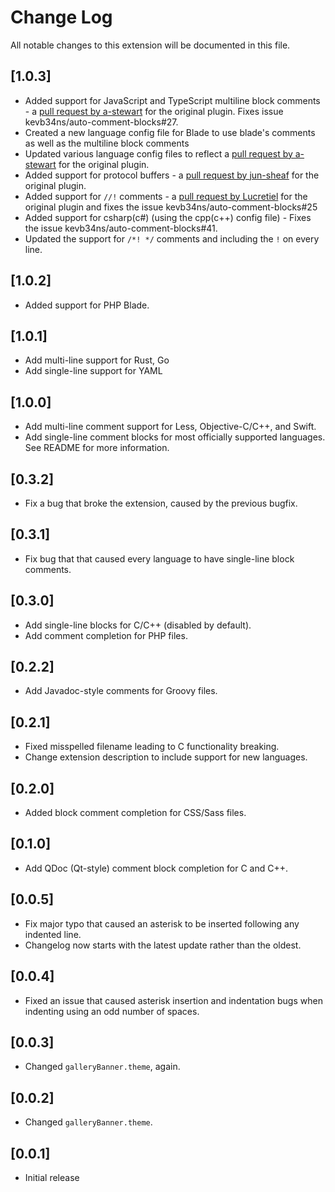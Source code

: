 # Change Log
All notable changes to this extension will be documented in this file.

<!--Check [Keep a Changelog](http://keepachangelog.com/) for recommendations on how to structure this file.-->
## [1.0.3]
- Added support for JavaScript and TypeScript multiline block comments - a [pull request by a-stewart](https://github.com/kevb34ns/auto-comment-blocks/pull/35) for the original plugin. Fixes issue kevb34ns/auto-comment-blocks#27.
- Created a new language config file for Blade to use blade's comments as well as the multiline block comments
- Updated various language config files to reflect a [pull request by a-stewart](https://github.com/kevb34ns/auto-comment-blocks/pull/37) for the original plugin.
- Added support for protocol buffers - a [pull request by jun-sheaf](https://github.com/kevb34ns/auto-comment-blocks/pull/30) for the original plugin.
- Added support for `//!` comments - a [pull request by Lucretiel](https://github.com/kevb34ns/auto-comment-blocks/pull/29) for the original plugin and fixes the issue kevb34ns/auto-comment-blocks#25
- Added support for csharp(c#) (using the cpp(c++) config file) - Fixes the issue kevb34ns/auto-comment-blocks#41.
- Updated the support for `/*! */` comments and including the `!` on every line.

## [1.0.2]
- Added support for PHP Blade.

## [1.0.1]
- Add multi-line support for Rust, Go
- Add single-line support for YAML

## [1.0.0]
- Add multi-line comment support for Less, Objective-C/C++, and Swift.
- Add single-line comment blocks for most officially supported languages. See README for more information.

## [0.3.2]
- Fix a bug that broke the extension, caused by the previous bugfix.

## [0.3.1]
- Fix bug that that caused every language to have single-line block comments.

## [0.3.0]
- Add single-line blocks for C/C++ (disabled by default).
- Add comment completion for PHP files.

## [0.2.2]
- Add Javadoc-style comments for Groovy files.

## [0.2.1]
- Fixed misspelled filename leading to C functionality breaking.
- Change extension description to include support for new languages.

## [0.2.0]
- Added block comment completion for CSS/Sass files.

## [0.1.0]
- Add QDoc (Qt-style) comment block completion for C and C++.

## [0.0.5]
- Fix major typo that caused an asterisk to be inserted following any indented line.
- Changelog now starts with the latest update rather than the oldest.

## [0.0.4]
- Fixed an issue that caused asterisk insertion and indentation bugs when indenting using an odd number of spaces.

## [0.0.3]
- Changed `galleryBanner.theme`, again.

## [0.0.2]
- Changed `galleryBanner.theme`.

## [0.0.1]
- Initial release
